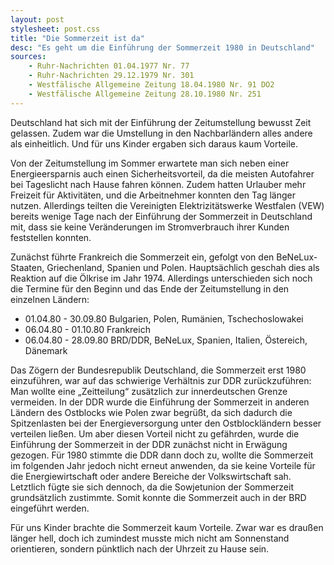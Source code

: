 ```yaml
---
layout: post
stylesheet: post.css
title: "Die Sommerzeit ist da"
desc: "Es geht um die Einführung der Sommerzeit 1980 in Deutschland"
sources:
    - Ruhr-Nachrichten 01.04.1977 Nr. 77
    - Ruhr-Nachrichten 29.12.1979 Nr. 301
    - Westfälische Allgemeine Zeitung 18.04.1980 Nr. 91 DO2
    - Westfälische Allgemeine Zeitung 28.10.1980 Nr. 251
---
```

Deutschland hat sich mit der Einführung der Zeitumstellung bewusst Zeit gelassen. Zudem war die Umstellung in den Nachbarländern alles andere als einheitlich. Und für uns Kinder ergaben sich daraus kaum Vorteile.

Von der Zeitumstellung im Sommer erwartete man sich neben einer Energieersparnis auch einen Sicherheitsvorteil, da die meisten Autofahrer bei Tageslicht nach Hause fahren können. Zudem hatten Urlauber mehr Freizeit für Aktivitäten, und die Arbeitnehmer konnten den Tag länger nutzen. Allerdings teilten die Vereinigten Elektrizitätswerke Westfalen (VEW) bereits wenige Tage nach der Einführung der Sommerzeit in Deutschland mit, dass sie keine Veränderungen im Stromverbrauch ihrer Kunden feststellen konnten.

Zunächst führte Frankreich die Sommerzeit ein, gefolgt von den BeNeLux-Staaten, Griechenland, Spanien und Polen. Hauptsächlich geschah dies als Reaktion auf die Ölkrise im Jahr 1974. Allerdings unterschieden sich noch die Termine für den Beginn und das Ende der Zeitumstellung in den einzelnen Ländern:

* 01.04.80 - 30.09.80 Bulgarien, Polen, Rumänien, Tschechoslowakei
* 06.04.80 - 01.10.80 Frankreich
* 06.04.80 - 28.09.80 BRD/DDR, BeNeLux, Spanien, Italien, Östereich, Dänemark

Das Zögern der Bundesrepublik Deutschland, die Sommerzeit erst 1980 einzuführen, war auf das schwierige Verhältnis zur DDR zurückzuführen: Man wollte eine „Zeitteilung“ zusätzlich zur innerdeutschen Grenze vermeiden. In der DDR wurde die Einführung der Sommerzeit in anderen Ländern des Ostblocks wie Polen zwar begrüßt, da sich dadurch die Spitzenlasten bei der Energieversorgung unter den Ostblockländern besser verteilen ließen. Um aber diesen Vorteil  nicht zu gefährden, wurde die Einführung der Sommerzeit in der DDR zunächst nicht in Erwägung gezogen. Für 1980 stimmte die DDR dann doch zu, wollte die Sommerzeit im folgenden Jahr jedoch nicht erneut anwenden, da sie keine Vorteile für die Energiewirtschaft oder andere Bereiche der Volkswirtschaft sah. Letztlich fügte sie sich dennoch, da die Sowjetunion der Sommerzeit grundsätzlich zustimmte. Somit konnte die Sommerzeit auch in der BRD eingeführt werden.

Für uns Kinder brachte die Sommerzeit kaum Vorteile. Zwar war es draußen länger hell, doch ich zumindest musste mich nicht am Sonnenstand orientieren, sondern pünktlich nach der Uhrzeit zu Hause sein.